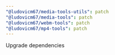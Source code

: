 ```yaml
---
"@ludovicm67/media-tools-utils": patch
"@ludovicm67/media-tools": patch
"@ludovicm67/webm-tools": patch
"@ludovicm67/mp4-tools": patch
---
```


Upgrade dependencies

